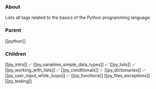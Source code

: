 ### About
Lists all tags related to the basics of the Python programming language.

### Parent
[[python]]

### Children
[[py_intro]] ✅
[[py_variables_simple_data_types]] ✅
[[py_lists]]  ✅
[[py_working_with_lists]] ✅
[[py_conditionals]] ✅
[[py_dictionaries]]  ✅
[[py_user_input_while_loops]] ✅
[[py_functions]]
[[py_files_exceptions]]
[[py_testing]]